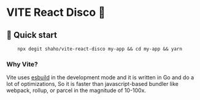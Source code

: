 # VITE React Disco 🎼

## 🚀 Quick start

```shell
    npx degit shaho/vite-react-disco my-app && cd my-app && yarn
```

### Why Vite?

Vite uses [esbuild](https://github.com/evanw/esbuild) in the development mode
and it is written in Go and do a lot of optimizations, So it is faster than
javascript-based bundler like webpack, rollup, or parcel in the magnitude of
10-100x.
